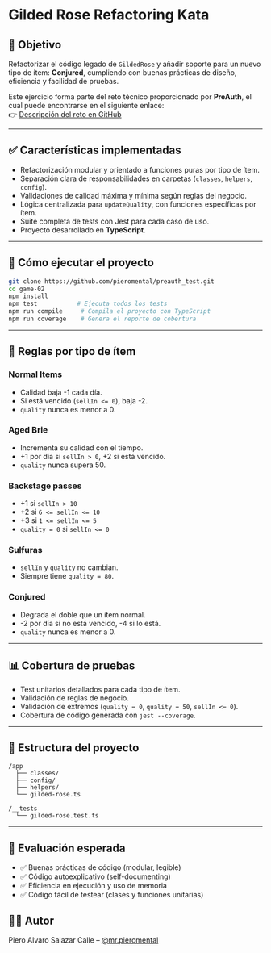 # Gilded Rose Refactoring Kata

## 🧠 Objetivo

Refactorizar el código legado de `GildedRose` y añadir soporte para un nuevo tipo de ítem: **Conjured**, cumpliendo con buenas prácticas de diseño, eficiencia y facilidad de pruebas.

Este ejercicio forma parte del reto técnico proporcionado por **PreAuth**, el cual puede encontrarse en el siguiente enlace:  
👉 [Descripción del reto en GitHub](https://github.com/preauth-io/challenge/tree/main/game-02)


---

## ✅ Características implementadas

- Refactorización modular y orientado a funciones puras por tipo de ítem.
- Separación clara de responsabilidades en carpetas (`classes`, `helpers`, `config`).
- Validaciones de calidad máxima y mínima según reglas del negocio.
- Lógica centralizada para `updateQuality`, con funciones específicas por ítem.
- Suite completa de tests con Jest para cada caso de uso.
- Proyecto desarrollado en **TypeScript**.

---

## 🚀 Cómo ejecutar el proyecto

```bash
git clone https://github.com/pieromental/preauth_test.git
cd game-02
npm install
npm test           # Ejecuta todos los tests
npm run compile     # Compila el proyecto con TypeScript
npm run coverage    # Genera el reporte de cobertura
```

---

## 🧪 Reglas por tipo de ítem

### Normal Items
- Calidad baja -1 cada día.
- Si está vencido (`sellIn <= 0`), baja -2.
- `quality` nunca es menor a 0.

### Aged Brie
- Incrementa su calidad con el tiempo.
- +1 por día si `sellIn > 0`, +2 si está vencido.
- `quality` nunca supera 50.

### Backstage passes
- +1 si `sellIn > 10`
- +2 si `6 <= sellIn <= 10`
- +3 si `1 <= sellIn <= 5`
- `quality = 0` si `sellIn <= 0`

### Sulfuras
- `sellIn` y `quality` no cambian.
- Siempre tiene `quality = 80`.

### Conjured
- Degrada el doble que un ítem normal.
- -2 por día si no está vencido, -4 si lo está.
- `quality` nunca es menor a 0.

---

## 📊 Cobertura de pruebas

- Test unitarios detallados para cada tipo de ítem.
- Validación de reglas de negocio.
- Validación de extremos (`quality = 0`, `quality = 50`, `sellIn <= 0`).
- Cobertura de código generada con `jest --coverage`.

---

## 📂 Estructura del proyecto

```
/app
  ├── classes/
  ├── config/
  ├── helpers/
  └── gilded-rose.ts

/__tests
  └── gilded-rose.test.ts
```

---

## 🤝 Evaluación esperada

- ✅ Buenas prácticas de código (modular, legible)
- ✅ Código autoexplicativo (self-documenting)
- ✅ Eficiencia en ejecución y uso de memoria
- ✅ Código fácil de testear (clases y funciones unitarias)

## 👨‍💻 Autor

Piero Alvaro Salazar Calle – [@mr.pieromental](https://github.com/Pieromental)
